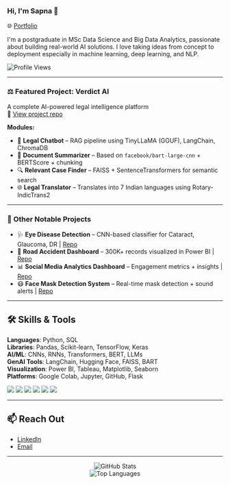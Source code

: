 ### Hi, I'm Sapna 👋  
🌐 [Portfolio](https://sapnagirme.github.io/Portfolio/)

I'm a postgraduate in MSc Data Science and Big Data Analytics, passionate about building real-world AI solutions. I love taking ideas from concept to deployment especially in machine learning, deep learning, and NLP.

![Profile Views](https://komarev.com/ghpvc/?username=sapnagirme&label=Profile%20Views&color=0e75b6&style=flat)

---

### ⚖️ Featured Project: **Verdict AI**
A complete AI-powered legal intelligence platform  
🔗 [View project repo](https://github.com/sapnagirme/Verdict-AI)

**Modules:**
- 🤖 **Legal Chatbot** – RAG pipeline using TinyLLaMA (GGUF), LangChain, ChromaDB  
- 📝 **Document Summarizer** – Based on `facebook/bart-large-cnn` + BERTScore + chunking  
- 🔍 **Relevant Case Finder** – FAISS + SentenceTransformers for semantic search  
- 🌐 **Legal Translator** – Translates into 7 Indian languages using Rotary-IndicTrans2

---

### 📌 Other Notable Projects
- 🩺 **Eye Disease Detection** – CNN-based classifier for Cataract, Glaucoma, DR | [Repo](https://github.com/sapnagirme/Eye-Disease-Detection-Using-Deep-Learning)  
- 🚦 **Road Accident Dashboard** – 300K+ records visualized in Power BI | [Repo](https://github.com/sapnagirme/Road-Accident-Dashboard)  
- 📊 **Social Media Analytics Dashboard** – Engagement metrics + insights | [Repo](https://github.com/sapnagirme/Social-Media-Analytics-Dashboard)  
- 😷 **Face Mask Detection System** – Real-time mask detection + sound alerts | [Repo](https://github.com/sapnagirme/Face-Mask-Detection-System-With-Alarm)

---

## 🛠️ Skills & Tools  
**Languages**: Python, SQL  
**Libraries**: Pandas, Scikit-learn, TensorFlow, Keras  
**AI/ML**: CNNs, RNNs, Transformers, BERT, LLMs  
**GenAI Tools**: LangChain, Hugging Face, FAISS, BART  
**Visualization**: Power BI, Tableau, Matplotlib, Seaborn  
**Platforms**: Google Colab, Jupyter, GitHub, Flask

<!-- Optional: Tool Badges -->
<p>
  <img src="https://img.shields.io/badge/Python-3776AB?style=flat&logo=python&logoColor=white"/>
  <img src="https://img.shields.io/badge/TensorFlow-FF6F00?style=flat&logo=tensorflow&logoColor=white"/>
  <img src="https://img.shields.io/badge/Keras-D00000?style=flat&logo=keras&logoColor=white"/>
  <img src="https://img.shields.io/badge/HuggingFace-FCC624?style=flat&logo=huggingface&logoColor=black"/>
  <img src="https://img.shields.io/badge/Power%20BI-F2C811?style=flat&logo=powerbi&logoColor=black"/>
  <img src="https://img.shields.io/badge/Tableau-E97627?style=flat&logo=tableau&logoColor=white"/>
</p>

---

## 📫 Reach Out  
- [LinkedIn](https://www.linkedin.com/in/sapna-girme-3961a523b/)  
- [Email](mailto:girmesapna@gmail.com)

---

<!-- Optional: GitHub Stats -->
<p align="center">
  <img src="https://github-readme-stats.vercel.app/api?username=sapnagirme&show_icons=true&theme=default" alt="GitHub Stats" />
  <br/>
  <img src="https://github-readme-stats.vercel.app/api/top-langs/?username=sapnagirme&layout=compact&theme=default" alt="Top Languages" />
</p>
